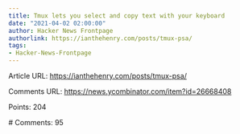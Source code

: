 ```yaml
---
title: Tmux lets you select and copy text with your keyboard
date: "2021-04-02 02:00:00"
author: Hacker News Frontpage
authorlink: https://ianthehenry.com/posts/tmux-psa/
tags:
- Hacker-News-Frontpage
---
```


<p>Article URL: <a href="https://ianthehenry.com/posts/tmux-psa/">https://ianthehenry.com/posts/tmux-psa/</a></p>
<p>Comments URL: <a href="https://news.ycombinator.com/item?id=26668408">https://news.ycombinator.com/item?id=26668408</a></p>
<p>Points: 204</p>
<p># Comments: 95</p>
